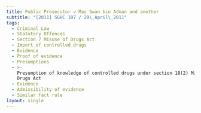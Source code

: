 ```yaml
---
title: Public Prosecutor v Mas Swan bin Adnan and another
subtitle: "[2011] SGHC 107 / 29\_April\_2011"
tags:
  - Criminal Law
  - Statutory Offences
  - Section 7 Misuse of Drugs Act
  - Import of controlled drugs
  - Evidence
  - Proof of evidence
  - Presumptions
  - >-
    Presumption of knowledge of controlled drugs under section 18(2) Misuse of
    Drugs Act
  - Evidence
  - Admissibility of evidence
  - Similar fact rule
layout: single
---
```


